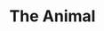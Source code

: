 ---
pid: CH253
title: The Animal
location_transcription: Love Park
zipcode: '22309'
outside_phl: 'Alexandria VA '
neighborhood: 
age: '18'
age_range: 13-19
instagram: 
image_file_name: CH_253.jpg
proposal_transcription: |-
  -Lesleigh & Joe in the middle
  -surrounded by dogs, cats, birds, etc.
  -Our dogs + 1 cat Harley, Tiki, Benny, & Rosie
topic: Animals
topic_summary: '0'
type: Conceptual,Other No Form
keywords_other: 
credit: Joseph & Lesleigh
image_labels: 
twitter: 
facebook: 
permalink: "/monuments/ch253/"
layout: item-page
---